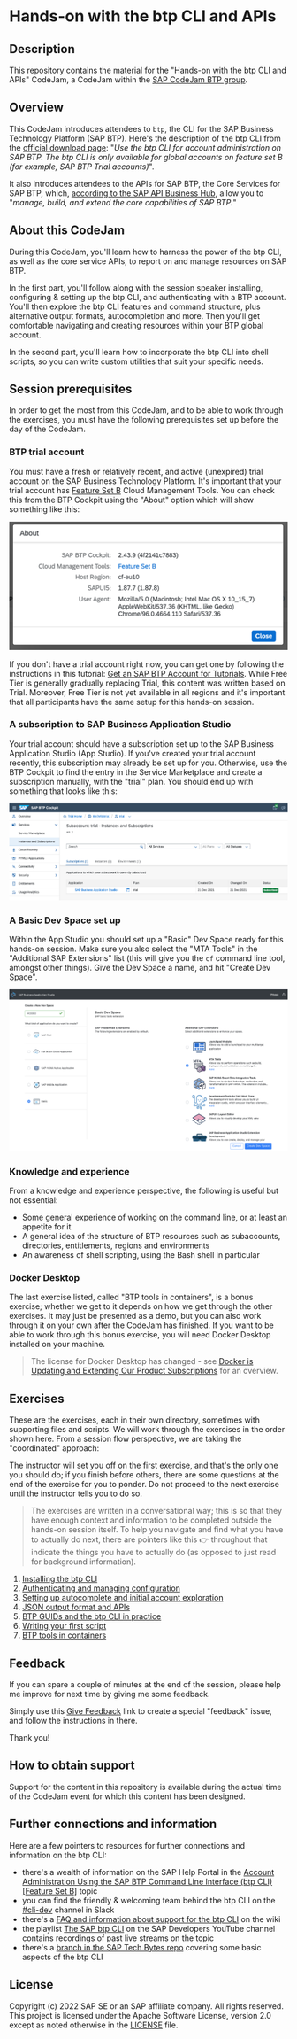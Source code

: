 # Hands-on with the btp CLI and APIs

## Description

This repository contains the material for the "Hands-on with the btp CLI and APIs" CodeJam, a CodeJam within the [SAP CodeJam BTP group](https://groups.community.sap.com/t5/sap-codejam-btp/gh-p/codejam-btp).

## Overview

This CodeJam introduces attendees to `btp`, the CLI for the SAP Business Technology Platform (SAP BTP). Here's the description of the btp CLI from the [official download page](https://tools.hana.ondemand.com/#cloud): "_Use the btp CLI for account administration on SAP BTP. The btp CLI is only available for global accounts on feature set B (for example, SAP BTP Trial accounts)_".

It also introduces attendees to the APIs for SAP BTP, the Core Services for SAP BTP, which, [according to the SAP API Business Hub](https://api.sap.com/package/SAPCloudPlatformCoreServices/rest), allow you to "_manage, build, and extend the core capabilities of SAP BTP._"

## About this CodeJam

During this CodeJam, you'll learn how to harness the power of the btp CLI, as well as the core service APIs, to report on and manage resources on SAP BTP.

In the first part, you'll follow along with the session speaker installing, configuring & setting up the btp CLI, and authenticating with a BTP account. You'll then explore the btp CLI features and command structure, plus alternative output formats, autocompletion and more. Then you'll get comfortable navigating and creating resources within your BTP global account.

In the second part, you'll learn how to incorporate the btp CLI into shell scripts, so you can write custom utilities that suit your specific needs.

## Session prerequisites

In order to get the most from this CodeJam, and to be able to work through the exercises, you must have the following prerequisites set up before the day of the CodeJam.

### BTP trial account

You must have a fresh or relatively recent, and active (unexpired) trial account on the SAP Business Technology Platform. It's important that your trial account has [Feature Set B](https://help.sap.com/products/BTP/65de2977205c403bbc107264b8eccf4b/caf4e4e23aef4666ad8f125af393dfb2.html) Cloud Management Tools. You can check this from the BTP Cockpit using the "About" option which will show something like this:

![The About popup showing Feature Set B](assets/cockpit-about-popup.png)

If you don't have a trial account right now, you can get one by following the instructions in this tutorial: [Get an SAP BTP Account for Tutorials](https://developers.sap.com/tutorials/btp-cockpit-setup.html). While Free Tier is generally gradually replacing Trial, this content was written based on Trial. Moreover, Free Tier is not yet available in all regions and it's important that all participants have the same setup for this hands-on session.

### A subscription to SAP Business Application Studio

Your trial account should have a subscription set up to the SAP Business Application Studio (App Studio). If you've created your trial account recently, this subscription may already be set up for you. Otherwise, use the BTP Cockpit to find the entry in the Service Marketplace and create a subscription manually, with the "trial" plan. You should end up with something that looks like this:

![subscription to App Studio](assets/cockpit-app-studio-subscription.png)

### A Basic Dev Space set up

Within the App Studio you should set up a "Basic" Dev Space ready for this hands-on session. Make sure you also select the "MTA Tools" in the "Additional SAP Extensions" list (this will give you the `cf` command line tool, amongst other things). Give the Dev Space a name, and hit "Create Dev Space".

![Creating a Basic Dev Space](assets/app-studio-creating-dev-space.png)

### Knowledge and experience

From a knowledge and experience perspective, the following is useful but not essential:

* Some general experience of working on the command line, or at least an appetite for it
* A general idea of the structure of BTP resources such as subaccounts, directories, entitlements, regions and environments
* An awareness of shell scripting, using the Bash shell in particular

### Docker Desktop

The last exercise listed, called "BTP tools in containers", is a bonus exercise; whether we get to it depends on how we get through the other exercises. It may just be presented as a demo, but you can also work through it on your own after the CodeJam has finished. If you want to be able to work through this bonus exercise, you will need Docker Desktop installed on your machine.

> The license for Docker Desktop has changed - see [Docker is Updating and Extending Our Product Subscriptions](https://www.docker.com/blog/updating-product-subscriptions/) for an overview.

## Exercises

These are the exercises, each in their own directory, sometimes with supporting files and scripts. We will work through the exercises in the order shown here. From a session flow perspective, we are taking the "coordinated" approach:

The instructor will set you off on the first exercise, and that's the only one you should do; if you finish before others, there are some questions at the end of the exercise for you to ponder. Do not proceed to the next exercise until the instructor tells you to do so.

> The exercises are written in a conversational way; this is so that they have enough context and information to be completed outside the hands-on session itself. To help you navigate and find what you have to actually do next, there are pointers like this 👉 throughout that indicate the things you have to actually do (as opposed to just read for background information).

1. [Installing the btp CLI](exercises/01-installing/README.md)
1. [Authenticating and managing configuration](exercises/02-authenticating-and-configuration/README.md)
1. [Setting up autocomplete and initial account exploration](exercises/03-autocomplete-and-exploration/README.md)
1. [JSON output format and APIs](exercises/04-json-format-and-apis/README.md)
1. [BTP GUIDs and the btp CLI in practice](exercises/05-btp-guids-cli-in-practice/README.md)
1. [Writing your first script](exercises/06-writing-your-first-script/README.md)
1. [BTP tools in containers](exercises/07-btp-tools-in-containers/README.md)

## Feedback

If you can spare a couple of minutes at the end of the session, please help me improve for next time by giving me some feedback.

Simply use this [Give Feedback](https://github.com/SAP-samples/cloud-btp-cli-codejam/issues/new?assignees=&labels=feedback&template=feedback-template.md&title=Feedback) link to create a special "feedback" issue, and follow the instructions in there.

Thank you!

## How to obtain support

Support for the content in this repository is available during the actual time of the CodeJam event for which this content has been designed.

## Further connections and information

Here are a few pointers to resources for further connections and information on the btp CLI:

* there's a wealth of information on the SAP Help Portal in the [Account Administration Using the SAP BTP Command Line Interface (btp CLI) [Feature Set B]](https://help.sap.com/products/BTP/65de2977205c403bbc107264b8eccf4b/7c6df2db6332419ea7a862191525377c.html?locale=en-US&version=Cloud) topic
* you can find the friendly & welcoming team behind the btp CLI on the [#cli-dev](https://sap-btp.slack.com/archives/CCXF812E9) channel in Slack
* there's a [FAQ and information about support for the btp CLI](https://wiki.wdf.sap.corp/wiki/display/CPCLI/Support) on the wiki
* the playlist [The SAP btp CLI](https://www.youtube.com/playlist?list=PL6RpkC85SLQDXx827kdjKc6HRvdMRZ8P5) on the SAP Developers YouTube channel contains recordings of past live streams on the topic
* there's a [branch in the SAP Tech Bytes repo](https://github.com/SAP-samples/sap-tech-bytes/tree/2021-09-01-btp-cli) covering some basic aspects of the btp CLI

## License

Copyright (c) 2022 SAP SE or an SAP affiliate company. All rights reserved. This project is licensed under the Apache Software License, version 2.0 except as noted otherwise in the [LICENSE](LICENSES/Apache-2.0.txt) file.
